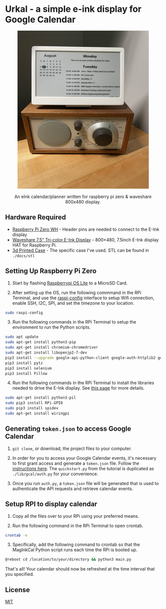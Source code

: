 <!-- PROJECT LOGO -->
# Urkal - a simple e-ink display for Google Calendar
<div align="center">
  <a href="https://github.com/BardsWork/urkal">
    <img src="docs/img/calendar.jpeg" alt="Logo" width="425" height="512">
  </a>
  <p>An eInk calendar/planner written for raspberry pi zero &amp; waveshare 800x480 display.</p>
</div>



## Hardware Required

- [Raspberry Pi Zero WH](https://www.raspberrypi.org/blog/zero-wh/) - Header pins are needed to connect to the E-Ink display
- [Waveshare 7.5" Tri-color E-Ink Display](https://www.waveshare.com/7.5inch-e-paper-hat.htm) - 800×480, 7.5inch E-Ink display HAT for Raspberry Pi.
- [3d Printed Case](www.thingiverse.com/thing:4807262) - The specific case I've used. STL can be found in `./docs/stl`


## Setting Up Raspberry Pi Zero

1. Start by flashing [Raspberrypi OS Lite](https://www.raspberrypi.org/software/operating-systems/) to a MicroSD Card. 

2. After setting up the OS, run the following commmand in the RPi Terminal, and use the [raspi-config](https://www.raspberrypi.org/documentation/computers/configuration.html) interface to setup Wifi connection, enable SSH, I2C, SPI, and set the timezone to your location.

```bash
sudo raspi-config
```

3. Run the following commands in the RPi Terminal to setup the environment to run the Python scripts.

```bash
sudo apt update
sudo apt-get install python3-pip
sudo apt-get install chromium-chromedriver
sudo apt-get install libopenjp2-7-dev
pip3 install --upgrade google-api-python-client google-auth-httplib2 google-auth-oauthlib
pip3 install pytz
pip3 install selenium
pip3 install Pillow
```

4. Run the following commands in the RPi Terminal to install the libraries needed to drive the E-Ink display. See [this page](https://www.waveshare.com/wiki/12.48inch_e-Paper_Module) for more details.
```bash
sudo apt-get install python3-pil
sudo pip3 install RPi.GPIO
sudo pip3 install spidev
sudo apt-get install wiringpi
```

## Generating `token.json` to access Google Calendar
1. `git clone`, or download, the project files to your computer.

2. In order for you to access your Google Calendar events, it's necessary to first grant access and generate a `token.json` file. Follow the [instructions here](https://developers.google.com/calendar/api/quickstart/python). The `quickstart.py` from the tutorial is duplicated as `./lib/gcal/auth.py` for your convenience.

3. Once you run `auth.py`, a `token.json` file will be generated that is used to authenticate the API requests and retrieve calendar events.

## Setup RPI to display calendar
1. Copy all the files over to your RPi using your preferred means. 

2. Run the following command in the RPi Terminal to open crontab.
```bash
crontab -e
```
3. Specifically, add the following command to crontab so that the MagInkCal Python script runs each time the RPi is booted up.
```bash
@reboot cd /location/to/your/directory && python3 main.py
```

That's all! Your calendar should now be refreshed at the time interval that you specified. 


## License

[MIT](https://choosealicense.com/licenses/mit/)